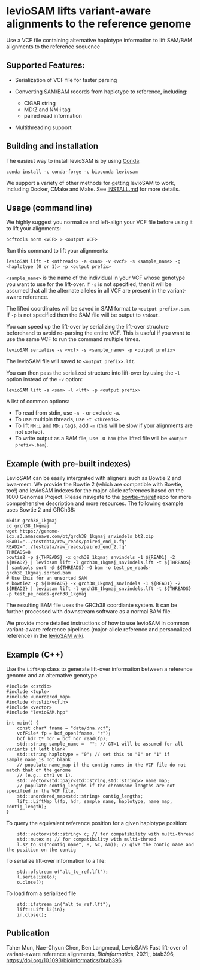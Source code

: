 # levioSAM lifts variant-aware alignments to the reference genome

Use a VCF file containing alternative haplotype information to lift SAM/BAM alignments
to the reference sequence


## Supported Features:

- Serialization of VCF file for faster parsing

- Converting SAM/BAM records from haplotype to reference, including:
    - CIGAR string
    - MD:Z and NM:i tag
    - paired read information

- Multithreading support

## Building and installation

The easiest way to install levioSAM is by using [Conda](https://docs.conda.io/en/latest/):

```
conda install -c conda-forge -c bioconda leviosam
```

We support a variety of other methods for getting levioSAM to work, including Docker, CMake and Make. See
[INSTALL.md](INSTALL.md) for more details.


## Usage (command line)

We highly suggest you normalize and left-align your VCF file before using it to lift your alignments:
```
bcftools norm <VCF> > <output VCF>
```

Run this command to lift your alignments:
```
levioSAM lift -t <nthreads> -a <sam> -v <vcf> -s <sample_name> -g <haplotype (0 or 1)> -p <output prefix>
```

`<sample_name>` is the name of the individual in your VCF whose genotype you want to use for the lift-over.
if `-s` is not specified, then it will be assumed that all the alternate alleles in all VCF are present in the variant-aware
reference.

The lifted coordinates will be saved in SAM format to `<output prefix>.sam`. If `-p` is not specified then the SAM file
will be output to `stdout`.

You can speed up the lift-over by serializing the lift-over structure beforehand to avoid re-parsing the entire VCF. This
is useful if you want to use the same VCF to run the command multiple times.
```
levioSAM serialize -v <vcf> -s <sample_name> -p <output prefix>
```
The levioSAM file will saved to `<output prefix>.lft`.

You can then pass the serialized structure into lift-over by using the `-l` option instead of the `-v` option:
```
levioSAM lift -a <sam> -l <lft> -p <output prefix>
```

A list of common options:

- To read from stdin, use `-a -` or exclude `-a`.
- To use multiple threads, use `-t <threads>`.
- To lift `NM:i` and `MD:z` tags, add `-m` (this will be slow if your alignments are not sorted).
- To write output as a BAM file, use `-O bam` (the lifted file will be `<output prefix>.bam`).


## Example (with pre-built indexes)

LevioSAM can be easily intergrated with aligners such as Bowtie 2 and bwa-mem.
We provide the Bowtie 2 (which are compatible with Bowtie, too!) and levioSAM indexes for the major-allele references based on the 1000 Genomes Project. 
Please navigate to the [bowtie-majref](https://github.com/BenLangmead/bowtie-majref) repo for more comprehensive description and more resources.
The following example uses Bowtie 2 and GRCh38:

```
mkdir grch38_1kgmaj
cd grch38_1kgmaj
wget https://genome-idx.s3.amazonaws.com/bt/grch38_1kgmaj_snvindels_bt2.zip
READ1="../testdata/raw_reads/paired_end_1.fq"
READ2="../testdata/raw_reads/paired_end_2.fq"
THREADS=8
bowtie2 -p ${THREADS} -x grch38_1kgmaj_snvindels -1 ${READ1} -2 ${READ2} | leviosam lift -l grch38_1kgmaj_snvindels.lft -t ${THREADS} | samtools sort -@ ${THREADS} -O bam -o test_pe_reads-grch38_1kgmaj.sorted.bam
# Use this for an unsorted SAM
# bowtie2 -p ${THREADS} -x grch38_1kgmaj_snvindels -1 ${READ1} -2 ${READ2} | leviosam lift -l grch38_1kgmaj_snvindels.lft -t ${THREADS} -p test_pe_reads-grch38_1kgmaj
```

The resulting BAM file uses the GRCh38 coordiante system. It can be further processed with downstream software as a normal BAM file.

We provide more detailed instructions of how to use levioSAM in common variant-aware reference pipelines (major-allele reference and personalized reference) in the [levioSAM wiki](https://github.com/alshai/levioSAM/wiki/Alignment-with-variant-aware-reference-genomes).

## Example (C++)

Use the `LiftMap` class to generate lift-over information between a reference genome and an alternative genotype.

```
#include <cstdio>
#include <tuple>
#include <unordered_map>
#include <htslib/vcf.h>
#include <vector>
#include "levioSAM.hpp"

int main() {
    const char* fname = "data/dna.vcf";
    vcfFile* fp = bcf_open(fname, "r");
    bcf_hdr_t* hdr = bcf_hdr_read(fp);
    std::string sample_name =  ""; // GT=1 will be assumed for all variants if left blank
    std::string haplotype = "0"; // set this to "0" or "1" if sample_name is not blank
    // populate name_map if the contig names in the VCF file do not match that of the genome
    // (e.g.. chr1 vs 1).
    std::vector<std::pair<std::string,std::string>> name_map;
    // populate contig_lengths if the chromsome lengths are not specified in the VCF file.
    std::unordered_map<std::string> contig_lengths;
    lift::LiftMap l(fp, hdr, sample_name, haplotype, name_map, contig_length);
}
```

To query the equivalent reference position for a given haplotype position:

```
    std::vector<std::string> c; // for compatibility with multi-thread
    std::mutex m; // for compatibility with multi-thread
    l.s2_to_s1("contig_name", 8, &c, &m)); // give the contig name and the position on the contig
```

To serialize lift-over information to a file:

```
    std::ofstream o("alt_to_ref.lft");
    l.serialize(o);
    o.close();
```

To load from a serialized file

```
    std::ifstream in("alt_to_ref.lft");
    lift::Lift l2(in);
    in.close();
```

## Publication

Taher Mun, Nae-Chyun Chen, Ben Langmead, LevioSAM: Fast lift-over of variant-aware reference alignments, _Bioinformatics_, 2021;, btab396, https://doi.org/10.1093/bioinformatics/btab396
